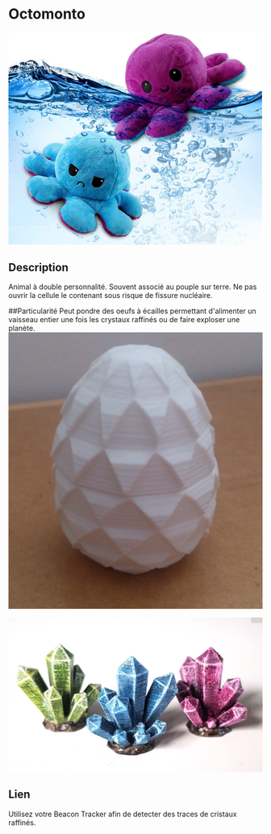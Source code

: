# Octomonto

![Octomonto](/image.png)

## Description
Animal à double personnalité. Souvent associé au pouple sur terre. Ne pas ouvrir la cellule le contenant sous risque de fissure nucléaire.

##Particularité
Peut pondre des oeufs à écailles permettant d'alimenter un vaisseau entier une fois les crystaux raffinés ou de faire exploser une planète.
![Egg](/egg.png)

![cristaux](/cristaux.png)

## Lien
Utilisez votre Beacon Tracker afin de detecter des traces de cristaux raffinés.
